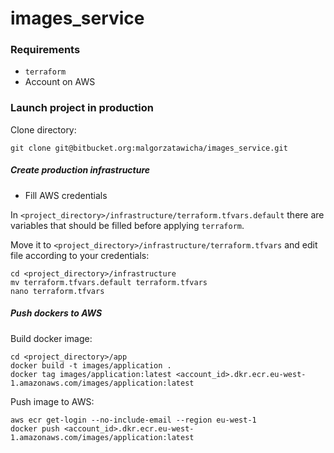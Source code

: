 # images_service

### Requirements

- `terraform`
- Account on AWS

### Launch project in production

Clone directory:
```
git clone git@bitbucket.org:malgorzatawicha/images_service.git
```

##### Create production infrastructure

* Fill AWS credentials

In `<project_directory>/infrastructure/terraform.tfvars.default` there are variables that should be filled before applying `terraform`.

Move it to `<project_directory>/infrastructure/terraform.tfvars` and edit file according to your credentials:

```
cd <project_directory>/infrastructure
mv terraform.tfvars.default terraform.tfvars
nano terraform.tfvars
```

##### Push dockers to AWS

Build docker image:
```
cd <project_directory>/app
docker build -t images/application .
docker tag images/application:latest <account_id>.dkr.ecr.eu-west-1.amazonaws.com/images/application:latest
```
Push image to AWS:
```
aws ecr get-login --no-include-email --region eu-west-1
docker push <account_id>.dkr.ecr.eu-west-1.amazonaws.com/images/application:latest
```
